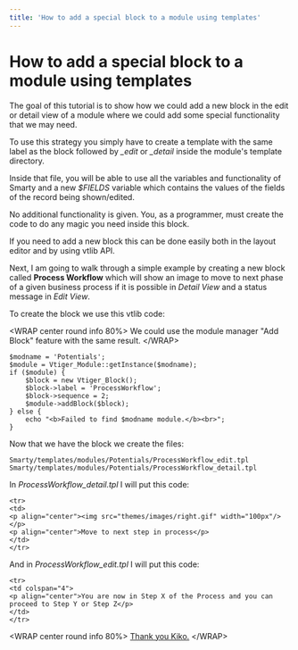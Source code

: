 ```yaml
---
title: 'How to add a special block to a module using templates'
---
```


How to add a special block to a module using templates
======================================================

The goal of this tutorial is to show how we could add a new block in the
edit or detail view of a module where we could add some special
functionality that we may need.

To use this strategy you simply have to create a template with the same
label as the block followed by *\_edit* or *\_detail* inside the
module's template directory.

Inside that file, you will be able to use all the variables and
functionality of Smarty and a new *$FIELDS* variable which contains the
values of the fields of the record being shown/edited.

No additional functionality is given. You, as a programmer, must create
the code to do any magic you need inside this block.

If you need to add a new block this can be done easily both in the
layout editor and by using vtlib API.

Next, I am going to walk through a simple example by creating a new
block called **Process Workflow** which will show an image to move to
next phase of a given business process if it is possible in *Detail
View* and a status message in *Edit View*.

To create the block we use this vtlib code:

&lt;WRAP center round info 80%&gt; We could use the module manager "Add
Block" feature with the same result. &lt;/WRAP&gt;

    $modname = 'Potentials';
    $module = Vtiger_Module::getInstance($modname);
    if ($module) {
        $block = new Vtiger_Block();
        $block->label = 'ProcessWorkflow';
        $block->sequence = 2;
        $module->addBlock($block);
    } else {
        echo "<b>Failed to find $modname module.</b><br>";
    }

Now that we have the block we create the files:

    Smarty/templates/modules/Potentials/ProcessWorkflow_edit.tpl
    Smarty/templates/modules/Potentials/ProcessWorkflow_detail.tpl

In *ProcessWorkflow\_detail.tpl* I will put this code:

    <tr>
    <td>
    <p align="center"><img src="themes/images/right.gif" width="100px"/></p>
    <p align="center">Move to next step in process</p>
    </td>
    </tr>

And in *ProcessWorkflow\_edit.tpl* I will put this code:

    <tr>
    <td colspan="4">
    <p align="center">You are now in Step X of the Process and you can proceed to Step Y or Step Z</p>
    </td>
    </tr>

&lt;WRAP center round info 80%&gt; [Thank you
Kiko.](https://github.com/tsolucio/corebos/pull/76) &lt;/WRAP&gt;
